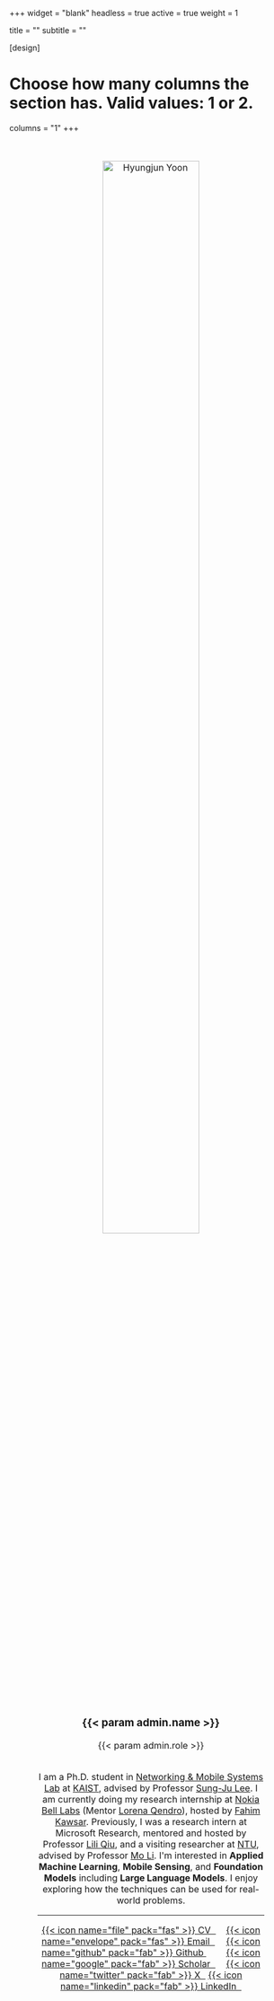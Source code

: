+++
widget = "blank"
headless = true
active = true
weight = 1

title = ""
subtitle = ""

[design]
  # Choose how many columns the section has. Valid values: 1 or 2.
  columns = "1"
+++

<style>
    .tab { white-space: pre; }

    a.text {
        text-decoration: underline;
    }

    div.full {
        font-size: 13pt;
        margin-left: 10%;
        margin-right: 10%;
        width: 80%;
        height: 100%;
        margin-top: 50px;
    }

    div.bio {
        /* height: 100%; */
        width: 65%;
        height: 100%;
        margin-left: 35px;
        float: left;
        vertical-align: middle;
        align-items: center;
        position: relative;
    }

    div.bio_contents {
        position: absolute;
        top: 40%;
        -ms-transform: translateY(-40%);
        transform: translateY(-40%);
    }

    div.profile {
        width: 30%;
        height: 100%;
        float: left;
        align-items: center;
        text-align: center;
    }

    div.img_container {
        width: 100%;
    }

    .center-cropped {
        width: 230px;
        height: 230px;
        margin-bottom: 15px;
        background-position: center center;
        background-repeat: no-repeat;
    }

    @media only screen and (max-width: 992px) {
        .center-cropped {
            width: 70%;
            height: 70%;
            margin-right: 15%;
            margin-left: 15%;
        }
        div.profile {
            width: 70%;
            height: initial;
            margin-right: 15%;
            margin-left: 15%;
            margin-bottom: 20px;
        }
        div.bio {
            width: 80%;
            margin-right: 10%;
            margin-left: 10%;
            float: left;
            vertical-align: middle;
            align-items: initial;
            position: initial;
        }
        div.bio_contents {
            position: initial;
            top: initial%;
            -ms-transform: initial;
            transform: initial;
        }
        div.full {
            font-size: 12pt;
            text-align:center;
            margin-left: 0%;
            margin-right: 0%;
            width: 100%;
            height: 100%;
            margin-top: 50px;
            vertical-align: middle;
            align-items: center;
        }
    }
</style>

<div class="full">
<div class="profile">
<div class="img_container"><center>
<img src="authors/admin/hjyoon_2024_cropped.jpg" alt="Hyungjun Yoon"
    class="img-thumbnail rounded rounded-circle center-cropped">
</center></div>

<h3>{{< param admin.name >}}</h3>
<p>{{< param admin.role >}}</p>
</div>

<div class="bio">
<div class="bio_contents">
I am a Ph.D. student in <a class="text" href="https://nmsl.kaist.ac.kr/">Networking & Mobile Systems Lab</a> at <a class="text" href="https://www.kaist.ac.kr/en/">KAIST</a>, advised by Professor <a class="text" href="https://sites.google.com/site/wewantsj/">Sung-Ju Lee</a>. I am currently doing my research internship at <a class="text" href="https://www.nokia.com/bell-labs/research/">Nokia Bell Labs</a> (Mentor <a class="text" href="https://lorenaqendro.github.io/">Lorena Qendro</a>), hosted by <a class="text" href="https://www.fahim-kawsar.net/">Fahim Kawsar</a>. Previously, I was a research intern at Microsoft Research, mentored and hosted by Professor <a class="text" href="https://www.microsoft.com/en-us/research/people/liliqiu/">Lili Qiu</a>, and a visiting researcher at <a href="https://www.ntu.edu.sg/">NTU</a>, advised by Professor <a class="text" href="https://personal.ntu.edu.sg/limo/">Mo Li</a>. I'm interested in <b>Applied Machine Learning</b>, <b>Mobile Sensing</b>, and <b>Foundation Models</b> including <b>Large Language Models</b>. I enjoy exploring how the techniques can be used for real-world problems.

<hr />
<a href="https://drive.google.com/file/d/1uFNU_t1R9M4W56_NnuM137mmNZT0q2fg/view?usp=sharing">{{< icon name="file" pack="fas" >}} CV  &nbsp;</a><span class="tab">&#9;</span>
<a href="mailto:hyungjun.yoon@kaist.ac.kr">{{< icon name="envelope" pack="fas" >}} Email  &nbsp;</a><span class="tab">&#9;</span>
<a href="https://github.com/diamond264">{{< icon name="github" pack="fab" >}} Github </a><span class="tab">&#9;</span>
<a href="https://scholar.google.com/citations?user=a7PribYAAAAJ&hl=ko">{{< icon name="google" pack="fab" >}} Scholar  &nbsp;</a><span class="tab">&#9;</span>
<a href="https://x.com/hyung_jun_yoon">{{< icon name="twitter" pack="fab" >}} X  &nbsp;</a>
<a href="https://kr.linkedin.com/in/hyungjun-yoon-b78716165">{{< icon name="linkedin" pack="fab" >}} LinkedIn  &nbsp;</a>
</div>
</div>
</div>